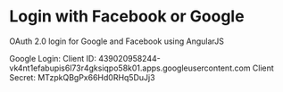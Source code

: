 # Login with Facebook or Google
OAuth 2.0 login for Google and Facebook using AngularJS

Google Login:
Client ID: 439020958244-vk4nt1efabupis6l73r4gksiqpo58k01.apps.googleusercontent.com
Client Secret: MTzpkQBgPx66Hd0RHq5DuJj3
